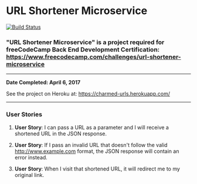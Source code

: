 # URL Shortener Microservice

[![Build Status](https://travis-ci.com/CharmedSatyr-freeCodeCamp/url_shortener_microservice.svg?branch=master)](https://travis-ci.com/CharmedSatyr-freeCodeCamp/url_shortener_microservice)

### "URL Shortener Microservice" is a project required for freeCodeCamp Back End Development Certification: https://www.freecodecamp.com/challenges/url-shortener-microservice

***

**Date Completed: April 6, 2017**

See the project on Heroku at: https://charmed-urls.herokuapp.com/

***

### User Stories

1. **User Story**: I can pass a URL as a parameter and I will receive a shortened URL in the JSON response.

2. **User Story**: If I pass an invalid URL that doesn't follow the valid http://www.example.com format, the JSON response will contain an error instead.

3. **User Story**: When I visit that shortened URL, it will redirect me to my original link.
